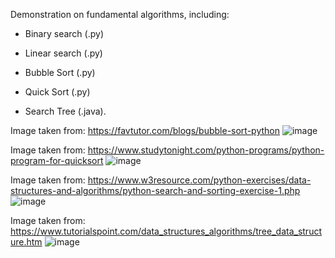 Demonstration on fundamental algorithms, including:

  - Binary search (.py)
  
  - Linear search (.py)
  
  - Bubble Sort (.py)
  
  - Quick Sort (.py)
  
  - Search Tree (.java).

Image taken from: https://favtutor.com/blogs/bubble-sort-python
![image](https://github.com/raionpac/Algorithms/assets/18443784/22a5cdb2-8200-4b6a-83b0-85505819e952)

Image taken from: https://www.studytonight.com/python-programs/python-program-for-quicksort
![image](https://github.com/raionpac/Algorithms/assets/18443784/8a2c802f-419d-480a-8efc-aa016b35abac)

Image taken from: https://www.w3resource.com/python-exercises/data-structures-and-algorithms/python-search-and-sorting-exercise-1.php
![image](https://github.com/raionpac/Algorithms/assets/18443784/bfba7cc2-5991-42f1-8bf3-0d2018061db1)

Image taken from: https://www.tutorialspoint.com/data_structures_algorithms/tree_data_structure.htm
![image](https://github.com/raionpac/Algorithms/assets/18443784/165a9c09-00e0-400f-bd5d-b02f3ac60a7e)


